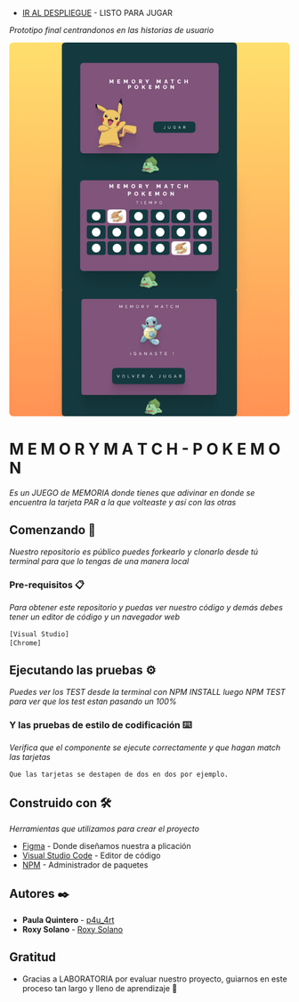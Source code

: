 * [IR AL DESPLIEGUE](https://paulaqr.github.io/BOG004-memory-match/) - LISTO PARA JUGAR


_Prototipo final centrandonos en las historias de usuario_ 

<img src="./README.png">

# M E M O R Y M A T C H - P O K E M O N

_Es un JUEGO de MEMORIA donde tienes  que adivinar en donde se encuentra la tarjeta PAR a la que volteaste y así con las otras_

## Comenzando 🚀

_Nuestro repositorio es público puedes forkearlo y clonarlo desde tú terminal para que lo tengas de una manera local_

### Pre-requisitos 📋

_Para obtener este repositorio y puedas ver nuestro código y demás debes tener un editor de código y un navegador web_

```
[Visual Studio]
[Chrome]

```

## Ejecutando las pruebas ⚙️

_Puedes ver los TEST desde la terminal con NPM INSTALL luego NPM TEST para ver que  los test estan pasando un 100%_

### Y las pruebas de estilo de codificación ⌨️

_Verifica que el componente se ejecute correctamente y que hagan match las tarjetas_

```
Que las tarjetas se destapen de dos en dos por ejemplo. 

```


## Construido con 🛠️

_Herramientas que utilizamos para crear el proyecto_

* [Figma](https://www.figma.com/downloads/) - Donde diseñamos nuestra a plicación 
* [Visual Studio Code](https://code.visualstudio.com/) - Editor de código
* [NPM](https://www.npmjs.com/) - Administrador de paquetes 

## Autores ✒️

* **Paula Quintero** - [p4u_4rt](https://www.instagram.com/p4u_4rt/)
* **Roxy Solano** - [Roxy Solano](https://github.com/MSSROXY)

##  Gratitud 

* Gracias a LABORATORIA por evaluar nuestro proyecto, guiarnos en este proceso tan largo y lleno de aprendizaje 📢

